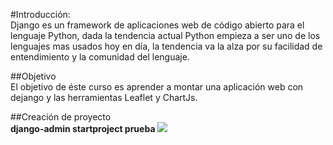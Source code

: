 #Introducción:  
Django es un framework de aplicaciones web  de código abierto para el lenguaje  Python, dada la tendencia actual Python empieza a ser uno de los lenguajes mas usados hoy en día, la tendencia va la alza por su facilidad de entendimiento y la comunidad del lenguaje.  

##Objetivo  
El objetivo de éste curso es aprender a montar una aplicación web con dejango y  las herramientas Leaflet y ChartJs.

##Creación de proyecto  
**django-admin startproject prueba**
![](images/01.png)
